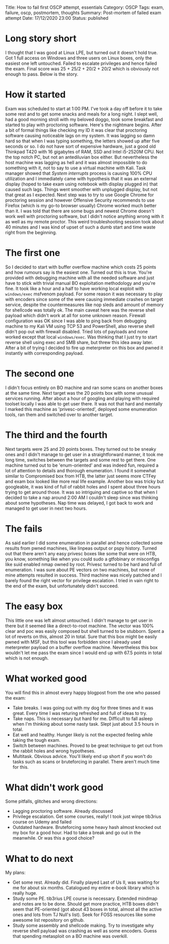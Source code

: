 Title: How to fail first OSCP attempt, essentials
Category: OSCP
Tags: exam, failure, oscp, postmortem, thoughts
Summary: Post-mortem of failed exam attempt
Date: 17/12/2020 23:00
Status: published

# Long story short
I thought that I was good at Linux LPE, but turned out it doesn't hold true.
Got 1 full access on Windows and three users on Linux boxes, only the easiest
one left untouched. Failed to escalate privileges and hence failed the exam.
Final score was 25 + 25/2 + 20/2 + 20/2 which is obviously not enough to pass.
Below is the story.

# How it started
Exam was scheduled to start at 1:00 PM. I've took a day off before it to take
some rest and to get some snacks and meals for a long night. I slept well, had
a good morning stroll with my beloved doggo, took some breakfast and started to
play with proctoring software. Here's the nightmare begins. After a bit of 
formal things like checking my ID it was clear that proctoring software causing
noticeable lags on my system. It was lagging so damn hard so that when I was typing
something, the letters showed up after five seconds or so. I do not have sort of
expensive hardware, just a good old Thinkpad T420 with 16 gigabytes of RAM, SSD
and Intel i5-2520M CPU. Not the top notch PC, but not an antediluvian box
either. But nevertheless the host machine was lagging as hell and it was almost
impossible to do something with it, not to say to use a virtual machine with
Kali. Task manager showed that _System interrupts_ process is causing 100% CPU
utilization and I immediately came with hypothesis that it was an external
display (hoped to take exam using notebook with display plugged in) that
caused such lags. Things went smoother with unplugged display, but not that
great as I expected. Next step was to try to use Google Chrome for proctoring
session and however Offensive Security recommends to use Firefox (which is my
go-to browser usually) Chrome worked much better than it. I was told that there
are some bugs and newest Chrome doesn't work well with proctoring software, but
I didn't notice anything wrong with it as well as my remote proctor. This weird
troubleshooting session took about 40 minutes and I was kind of upset of such a
dumb start and time waste right from the beginning.  

# The first one
So I decided to start with buffer overflow machine which costs 25 points and
how rumours say is the easiest one. Turned out this is true. You're provided
with debugging machine with all the needed software and just have to stick with
trivial manual BO exploitation methodology and you're fine. It took like a hour
and a half to have working local exploit with `windows/exec` msfvenom payload.
For some reason it was necessary to play with encoders since some of the were
causing immediate crashes on target service, despite the countermeasures like
nop sleds and amount of memory for shellcode was totally ok. The main caveat
here was the reverse shell payload which didn't work at all for some unknown
reason. Firewall configuration was OK since I was able to ping back from
debugging machine to my Kali VM using TCP 53 and PowerShell, also reverse shell
didn't pop out with firewall disabled. Tried lots of payloads and none worked
except that local `windows/exec`. Was thinking that I just try to start reverse
shell using exec and SMB share, but threw this idea away later. After a bit
of trying I decided to fire up meterpreter on this box and pwned it instantly
with corresponding payload.

# The second one
I didn't focus entirely on BO machine and ran some scans on another boxes at the
same time. Next target was the 20 points box with some unusual services running.
After about a hour of googling and playing with required toolset locally I was
able to get user there. It was not that hard and mentally I marked this machine
as 'privesc-oriented', deployed some enumeration tools, ran them and switched
over to another target.

# The third and the fourth
Next targets were 25 and 20 points boxes. They turned out to be sneaky ones and
I didn't manage to get user in a straightforward manner, it took me long time,
switches between the targets and some rest to get there. One machine turned out
to be 'enum-oriented' and was indeed fun, required a lot of attention to
details and thorough enumeration. I found it somewhat similar to Compromised box
from HTB, the latter just seems more CTFey and exam box looked like more real
life example. Another box was tricky but googleable, it was kind of full of
rabbit holes and I spent about three hours trying to get around those.
It was so intriguing and captive so that when I decided to take a nap around
2:00 AM I couldn't sleep since was thinking about some hypotheses. Nap time
was delayed, I got back to work and managed to get user in next two hours.

# The fails
As said earlier I did some enumeration in parallel and hence collected some
results from pwned machines, like linpeas output or pspy history. Turned out
that there aren't any easy privesc boxes like some that were on HTB, you know,
something like when you could sudo a gtfobinary or misconfigs like suid enabled
nmap owned by root. Privesc turned to be hard and full of enumeration. I was
sure about PE vectors on two machines, but none of mine attempts resulted in
success. Third machine was nicely patched and I barely found the right
vector for privilege escalation. I tried in vain right to the end of the exam,
but unfortunately didn't succeed.

# The easy box
This little one was left almost untouched. I didn't manage to get user in there
but it seemed like a direct-to-root machine. The vector was 100% clear and poc
was easily composed but shell turned to be stubborn. Spent a lot of reverts on
this, almost 20 in total. Sure that this box might be easily pwned with MSF,
but this tool was forbidden since I already used meterpreter payload on a buffer
overflow machine. Nevertheless this box wouldn't let me pass the exam since I
would end up with 67.5 points in total which is not enough.

# What worked good
You will find this in almost every happy blogpost from the one who passed the
exam:

 * Take breaks. I was going out with my dog for three times and it was great.
   Every time I was returing refreshed and full of ideas to try.
 * Take naps. This is necessary but hard for me. Difficult to fall asleep when
   I'm thinking about some nasty task. Slept just about 3.5 hours in total.
 * Eat well and healthy. Hunger likely is not the expected feeling while taking
   the tough exam.
 * Switch between machines. Proved to be great technique to get out from the
   rabbit holes and wrong hypotheses.
 * Multitask. Obvious advice. You'll likely end up short if you won't do tasks
   such as scans or bruteforcing in parallel. There aren't much time for this.

# What didn't work good
Some pitfalls, glitches and wrong directions:

 * Lagging proctoring software. Already discussed
 * Privilege escalation. Get some courses, really! I took just winpe tib3rius
   course on Udemy and failed
 * Outdated hardware. Bruteforcing some heavy hash almost knocked out my box
   for a good hour. Had to take a break and go out in the meanwhile. Or was this
   a good choice?

# What to do next
My plans:

 * Get some rest. Already did. Finally played Last of Us II, was waiting for me
   for about six months. Catalogued my entire e-book library which is really
   huge.
 * Study some PE. tib3rius LPE course is necessary. Extended mindmap and notes
   are to be done. Should get more practice, HTB boxes didn't seem that
   PE-oriented (got about 43 boxes in total, almost all the active ones and
   lots from TJ Null's list). Seek for FOSS resources like some awesome list
   repository on github.
 * Study some assembly and shellcode making. Try to investigate why reverse
   shell payload was crashing as well as some encoders. Guess that spending
   metasploit on a BO machine was overkill.
